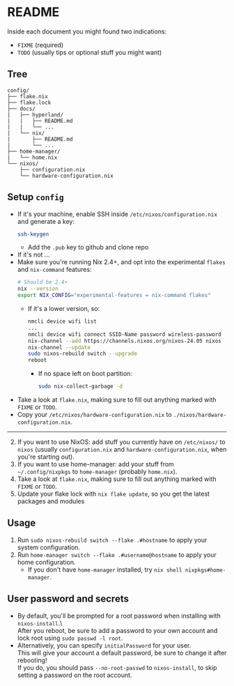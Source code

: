 # README
Inside each document you might found two indications:
+ `FIXME` (required)
+ `TODO` (usually tips or optional stuff you might want)

## Tree
```
config/
├── flake.nix
├── flake.lock
├── docs/
|   ├── hyperland/
|   |   ├── README.md
|   |   └── ...
|   └── nix/
|       ├── README.md
|       └── ...
├── home-manager/
|   └── home.nix
└── nixos/
    ├── configuration.nix
    └── hardware-configuration.nix
```

## Setup `config`
+ If it's your machine, enable SSH inside `/etc/nixos/configuration.nix` and generate a key:
  ```sh
  ssh-keygen
  ```
  + Add the `.pub` key to github and clone repo
+ If it's not ...
+ Make sure you're running Nix 2.4+, and opt into the experimental `flakes` and `nix-command` features:
  ```sh
  # Should be 2.4+
  nix --version
  export NIX_CONFIG="experimental-features = nix-command flakes"
  ```
  + If it's a lower version, so:
    ```sh
    nmcli device wifi list
    ...
    nmcli device wifi connect SSID-Name password wireless-password
    nix-channel --add https://channels.nixos.org/nixos-24.05 nixos
    nix-channel --update
    sudo nixos-rebuild switch --upgrade
    reboot
    ```
    + If no space left on boot partition: 
      ```sh
      sudo nix-collect-garbage -d
      ```
+ Take a look at `flake.nix`, making sure to fill out anything marked with `FIXME` or `TODO`.
+ Copy your `/etc/nixos/hardware-configuration.nix` to `./nixos/hardware-configuration.nix`.

---


2. If you want to use NixOS: add stuff you currently have on `/etc/nixos/` to `nixos` (usually `configuration.nix` and `hardware-configuration.nix`, when you're starting out).
3. If you want to use home-manager: add your stuff from `~/.config/nixpkgs` to `home-manager` (probably `home.nix`).
4. Take a look at `flake.nix`, making sure to fill out anything marked with `FIXME` or `TODO`.
5. Update your flake lock with `nix flake update`, so you get the latest packages and modules

## Usage
1. Run `sudo nixos-rebuild switch --flake .#hostname` to apply your system configuration.
2. Run `home-manager switch --flake .#username@hostname` to apply your home configuration.
   + If you don't have `home-manager` installed, try `nix shell nixpkgs#home-manager`.

## User password and secrets
+ By default, you'll be prompted for a root password when installing with `nixos-install`.\  
  After you reboot, be sure to add a password to your own account and lock root using `sudo passwd -l root`.
+ Alternatively, you can specify `initialPassword` for your user.\
  This will give your account a default password, be sure to change it after rebooting!\
  If you do, you should pass `--no-root-passwd` to `nixos-install`, to skip setting a password on the root account.
